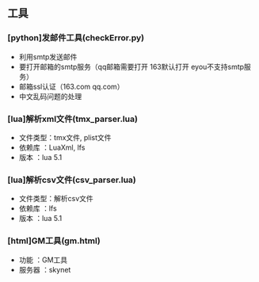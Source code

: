 ## 工具

### [python]发邮件工具(checkError.py)
* 利用smtp发送邮件
* 要打开邮箱的smtp服务（qq邮箱需要打开 163默认打开 eyou不支持smtp服务）
* 邮箱ssl认证（163.com qq.com）
* 中文乱码问题的处理

### [lua]解析xml文件(tmx_parser.lua)
* 文件类型：tmx文件, plist文件
* 依赖库  ：LuaXml, lfs 
* 版本	  ：lua 5.1 

### [lua]解析csv文件(csv_parser.lua)
* 文件类型：解析csv文件
* 依赖库  ：lfs 
* 版本	  ：lua 5.1 

### [html]GM工具(gm.html)
* 功能    ：GM工具
* 服务器  ：skynet 
